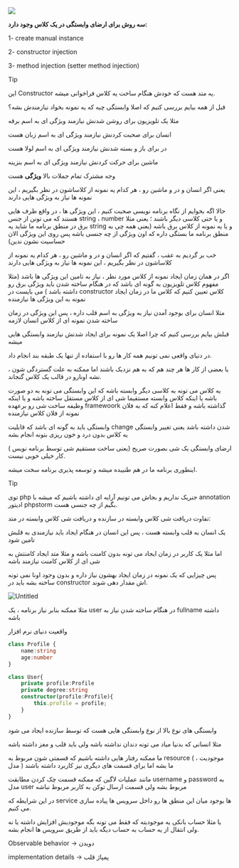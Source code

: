 ![](Pasted%20image%2020240302120111.png)

**سه روش برای ارضای وابستگی در یک کلاس وجود دارد:**

1- create manual instance

2- constructor injection

3- method injection (setter method injection)

>[!tip]
> این Constructor یه متد هست که خودش هنگام ساخت یه کلاس فراخوانی میشه.


قبل از همه بیایم بررسی کنیم که اصلا وابستگی چیه که یه نمونه بخواد نیازمندش بشه؟

مثلا یک تلویزیون برای روشن شدنش نیازمند ویژگی ای به اسم برقه

انسان برای صحبت کردنش نیازمند ویژگی ای به اسم زبان هست

در برای باز و بسته شدنش نیازمند ویژگی ای به اسم لولا هست

ماشین برای حرکت کردنش نیازمند ویژگی ای به اسم بنزینه

وجه مشترک تمام جملات بالا **ویژگی** هست

یعنی اگر انسان و در و ماشین رو ، هر کدام یه نمونه از کلاساشون در نظر بگیریم ، این نمونه ها نیاز به ویژگی هایی دارند

حالا اگه بخوایم از نگاه برنامه نویسی صحبت کنیم ، این ویژگی ها ، در واقع ظرف هایی هستند که می تونن از جنس string ، number و یا حتی کلاسی دیگر باشند ؛ یعنی مثلا برق در منطق برنامه ما شاید یه string و یا یه نمونه از کلاس برق باشه (یعنی همه چی به منطق برنامه ما بستگی داره که اون ویژگی از چه جنسی باشه پس روی این ویژگی الان حساسیت نشون ندین)

خب بر گردیم به عقب ، گفتیم که اگر انسان و در و ماشین رو ، هر کدام یه نمونه از کلاساشون در نظر بگیریم ، این نمونه ها نیاز به ویژگی هایی دارند

اگر در همان زمان ایجاد نمونه از کلاس مورد نظر ، نیاز به تامین این ویژگی ها باشد (مثلا مفهوم کلاس تلویزیون به گونه ای باشد که در هنگام ساخته شدن باید ویژگی برق رو داشته باشد ) می بایست در constructor کلاس تعیین کنیم که کلاس ما در زمان ایجاد نمونه به این ویژگی ها نیازمنده

مثلا انسان برای بوجود آمدن نیاز به ویژگی به اسم قلب داره ، پس این ویژگی در زمان ساخته شدن نمونه ای از کلاس انسان لازمه

قبلش بیایم بررسی کنیم که چرا اصلا یک نمونه برای ایجاد شدنش نیازمند وابستگی هایی میشه

در دنیای واقعی نمی تونیم همه کار ها رو با استفاده از تنها یک طبقه بند انجام داد.

یا بعضی از کار ها هر چند هم که به هم نزدیک باشند اما ممکنه به علت گستردگی شون ، نشه اونارو در قالب یک کلاس گنجاند.

یه کلاس می تونه به کلاسی دیگر وابسته باشه که این وابستگی می تونه به دو صورت باشه یا اینکه کلاس وابسته مستقیما شی ای از کلاس مستقل ساخته باشه و یا اینکه وظیفه ساخت شی رو برعهده framewoork گذاشته باشه و فقط اعلام کنه که به فلان نمونه از فلان کلاس نیازمنده

وابستگی باید به گونه ای باشد که قابلیت change شدن داشته باشد یعنی تغییر وابستگی یه کلاس بدون درد و خون ریزی بتونه انجام بشه

ارضای وابستگی یک شی بصورت صریح (یعنی ساخت مستقیم شی توسط برنامه نویس ) کار خیلی خوبی نیست.

اینطوری برنامه ما در هم طنییده میشه و توسعه پذیری برنامه سخت میشه.

>[!tip]
>توی php جنریک نداریم و بجاش می تونیم آرایه ای داشته باشیم که میشه با annotation ادیتور phpstorm بگیم از چه جنسی هست.


تفاوت دریافت شی کلاس وابسته در سازنده و دریافت شی کلاس وابسته در متد:

یک انسان به قلب وابسته هست ، پس این انسان در هنگام ایجاد باید نیازمندی به قلبش تامین شود

اما مثلا یک کاربر در زمان ایجاد می تونه بدون کامنت باشه و مثلا متد ایجاد کامنتش به شی ای از کلاس کامنت نیازمند باشه

پس چیزایی که یک نمونه در زمان ایجاد بهشون نیاز داره و بدون وجود اونا نمی تونه ساخته بشه باید در constructor اش مقدار دهی شوند.

![Untitled](https://prod-files-secure.s3.us-west-2.amazonaws.com/5e86db0c-3d3f-4a3d-a68a-5ec0b47f544c/471bb9a3-5b12-422d-99ba-51de34d55ff1/Untitled.png)

مثلا ممکنه بنابر نیاز برنامه ، یک user در هنگام ساخته شدن نیاز به fullname داشته باشه

واقعیت دنیای نرم افزار

```ts
class Profile {
	name:string
	age:number
}
```

```ts
class User{
	private profile:Profile
	private degree:string
	constructor(profile:Profile){
		this.profile = profile;
	}
}
```

وابستگی های نوع بالا از نوع وابستگی هایی هست که توسط سازنده ایجاد می شود

مثلا انسانی که بدنیا میاد می تونه دندان نداشته باشه ولی باید قلب و مغز داشته باشه

ما ممکنه رفتار هایی داشته باشیم که قسمتی شون مربوط به resource ( موجودیت ، مدل ) ما بشه اما برای قسمت های دیگری نیز کاربرد داشته باشند

مانند عملیات لاگین که ممکنه قسمت چک کردن مطابقت username و password به مدل user مربوط بشه ولی قسمت ارسال توکن به کاربر مربوط نباشه

در این شرایطه که service ها بوجود میان این منطق ها رو داخل سرویس ها پیاده سازی می کنیم.

یا مثلا حساب بانکی یه موجودیته که فقط می تونه بگه موجودیش افزایش داشته یا نه ولی انتقال از یه حساب به حساب دیگه باید از طریق سرویس ها انجام بشه.

Observable behavior → دویدن

implementation details → پمپاژ قلب

